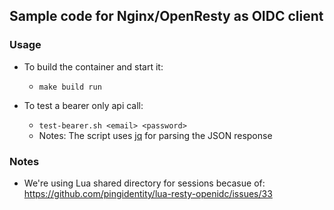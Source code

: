 

## Sample code for Nginx/OpenResty as OIDC client

### Usage

* To build the container and start it:
  * `make build run`


* To test a bearer only api call:
  * `test-bearer.sh <email> <password>`
  * Notes: The script uses [jq](https://stedolan.github.io/jq/) for parsing the JSON response

### Notes

* We're using Lua shared directory for sessions becasue of:
  https://github.com/pingidentity/lua-resty-openidc/issues/33
